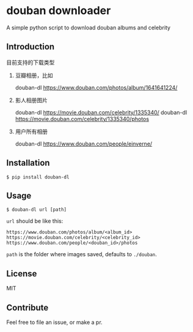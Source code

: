 douban downloader
=======================

A simple python script to download douban albums and celebrity


Introduction
-----

目前支持的下载类型

1. 豆瓣相册，比如

    douban-dl https://www.douban.com/photos/album/1641641224/

2. 影人相册图片

    douban-dl https://movie.douban.com/celebrity/1335340/
    douban-dl https://movie.douban.com/celebrity/1335340/photos
    
3. 用户所有相册

    douban-dl https://www.douban.com/people/einverne/
    

Installation
------------

    $ pip install douban-dl


Usage
-----

    $ douban-dl url [path]

`url` should be like this:

    https://www.douban.com/photos/album/<album_id>
    https://movie.douban.com/celebrity/<celebrity_id>
    https://www.douban.com/people/<douban_id>/photos

`path` is the folder where images saved, defaults to `./douban`.

License
-------

MIT


Contribute
----------

Feel free to file an issue, or make a pr.
